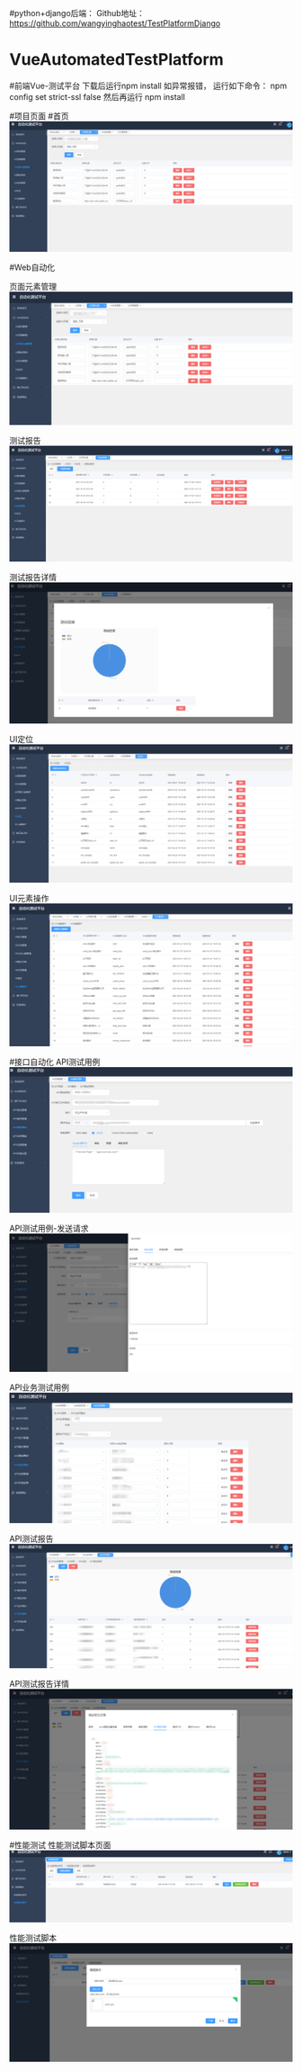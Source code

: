 #python+django后端：
    Github地址：https://github.com/wangyinghaotest/TestPlatformDjango
# VueAutomatedTestPlatform
#前端Vue-测试平台
    下载后运行npm install 如异常报错，
    运行如下命令：
    npm config set strict-ssl false
    然后再运行 npm install

#项目页面
#首页
![img.png](img/img11.png)

#Web自动化

页面元素管理
![img_2.png](img/img_2.png)

测试报告
![img_1.png](img/img_1.png)

测试报告详情
![img_3.png](img/img_3.png)

UI定位
![img_4.png](img/img_4.png)

UI元素操作
![img_5.png](img/img_5.png)

#接口自动化
API测试用例
![img.png](img/img6.png)

API测试用例-发送请求
![img_6.png](img/img_6.png)

API业务测试用例
![img_7.png](img/img_7.png)

API测试报告
![img_8.png](img/img_8.png)

API测试报告详情
![img_9.png](img/img_9.png)

#性能测试
性能测试脚本页面
![img_10.png](img/img_10.png)

性能测试脚本
![img_11.png](img/img_11.png)
